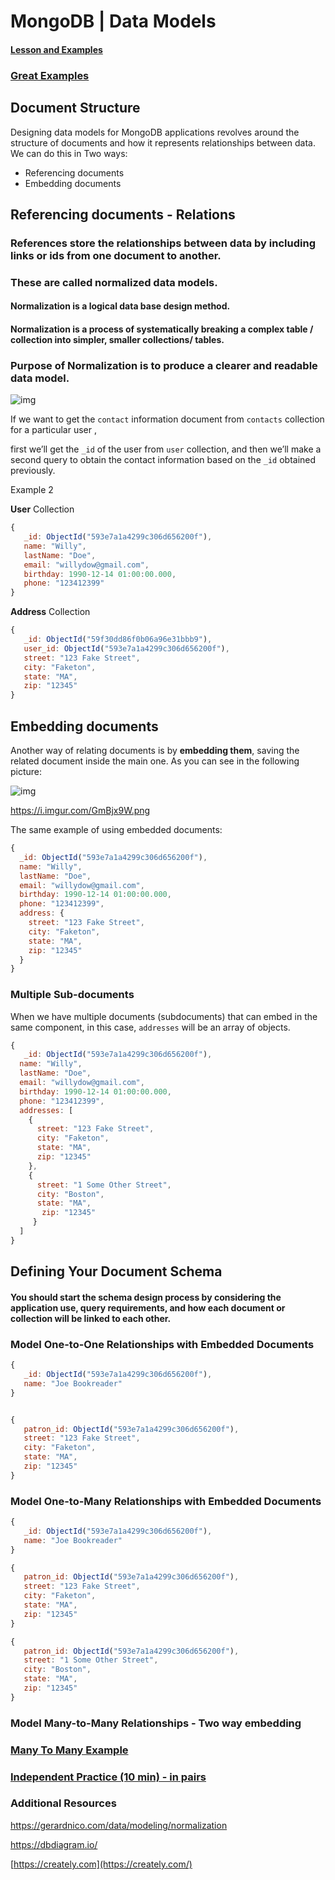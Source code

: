 # MongoDB | Data Models





#### [Lesson and Examples](<http://materials.ironhack.com/s/rJOXAnz6NVm#referencing-documents-relations>)



### [Great Examples](<http://learnmongodbthehardway.com/schema/schemabasics/>)



## Document Structure

Designing data models for MongoDB applications revolves around the structure of documents and how it represents relationships between data. We can do this in Two ways:



- Referencing documents
- Embedding documents







## Referencing documents - Relations





### References store the relationships between data by including links or ids from one document to another. 

### These are  called normalized data models.

#### Normalization is a logical data base design method. 

#### Normalization is a process of systematically breaking a complex table / collection into simpler, smaller collections/ tables.

###  Purpose of Normalization is to produce a clearer and readable data model.













![img](https://i.imgur.com/GmBjx9W.png)



If we want to get the `contact` information document from `contacts` collection for a particular user , 

first we’ll get the `_id` of the user from `user` collection, and then we’ll make a second query to obtain the contact information based on the `_id` obtained previously.





Example 2



**User** Collection

```js
{
   _id: ObjectId("593e7a1a4299c306d656200f"),
   name: "Willy",
   lastName: "Doe",
   email: "willydow@gmail.com",
   birthday: 1990-12-14 01:00:00.000,
   phone: "123412399"
}
```

**Address** Collection

```js
{
   _id: ObjectId("59f30dd86f0b06a96e31bbb9"),
   user_id: ObjectId("593e7a1a4299c306d656200f"),
   street: "123 Fake Street",
   city: "Faketon",
   state: "MA",
   zip: "12345"
}
```

## 





## Embedding documents

Another way of relating documents is by **embedding them**, saving the related document inside the main one. As you can see in the following picture:

![img](https://i.imgur.com/yrliwPP.png)

https://i.imgur.com/GmBjx9W.png

The same example of using embedded documents:

```js
{
  _id: ObjectId("593e7a1a4299c306d656200f"),
  name: "Willy",
  lastName: "Doe",
  email: "willydow@gmail.com",
  birthday: 1990-12-14 01:00:00.000,
  phone: "123412399",
  address: {
    street: "123 Fake Street",
    city: "Faketon",
    state: "MA",
    zip: "12345"
  }
}
```





### Multiple Sub-documents

When we have multiple documents (subdocuments) that can embed in the same component, in this case, `addresses` will be an array of objects.

```js
{
   _id: ObjectId("593e7a1a4299c306d656200f"),
  name: "Willy",
  lastName: "Doe",
  email: "willydow@gmail.com",
  birthday: 1990-12-14 01:00:00.000,
  phone: "123412399",
  addresses: [
    {
      street: "123 Fake Street",
      city: "Faketon",
      state: "MA",
      zip: "12345"
    },
    {
      street: "1 Some Other Street",
      city: "Boston",
      state: "MA",
       zip: "12345"
     }
  ]
}
```





## Defining Your Document Schema

#### You should start the schema design process by considering the application use, query requirements, and how each document or collection will be linked to each other.







### Model One-to-One Relationships with Embedded Documents



```js
{
   _id: ObjectId("593e7a1a4299c306d656200f"),
   name: "Joe Bookreader"
}


{
   patron_id: ObjectId("593e7a1a4299c306d656200f"),
   street: "123 Fake Street",
   city: "Faketon",
   state: "MA",
   zip: "12345"
}
```





### Model One-to-Many Relationships with Embedded Documents



```js
{
   _id: ObjectId("593e7a1a4299c306d656200f"),
   name: "Joe Bookreader"
}

{
   patron_id: ObjectId("593e7a1a4299c306d656200f"),
   street: "123 Fake Street",
   city: "Faketon",
   state: "MA",
   zip: "12345"
}

{
   patron_id: ObjectId("593e7a1a4299c306d656200f"),
   street: "1 Some Other Street",
   city: "Boston",
   state: "MA",
   zip: "12345"
}
```







### Model Many-to-Many Relationships - Two way embedding



### [Many To Many Example](<http://learnmongodbthehardway.com/schema/schemabasics#two-way-embedding>)













### [Independent Practice (10 min) - in pairs](<http://materials.ironhack.com/s/rJOXAnz6NVm#independent-practice-10-min>)







###  Additional Resources

<https://gerardnico.com/data/modeling/normalization>

<https://dbdiagram.io/>

[https://creately.com](https://creately.com/)


